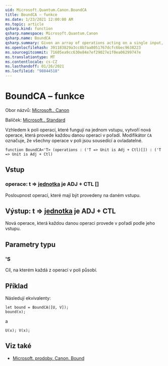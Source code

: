 ```yaml
---
uid: Microsoft.Quantum.Canon.BoundCA
title: BoundCA – funkce
ms.date: 1/23/2021 12:00:00 AM
ms.topic: article
qsharp.kind: function
qsharp.namespace: Microsoft.Quantum.Canon
qsharp.name: BoundCA
qsharp.summary: Given an array of operations acting on a single input, produces a new operation that performs each given operation in sequence. The modifier `CA` indicates that all operations in the array are adjointable and controllable.
ms.openlocfilehash: 391183829a3cc8b7aa8051767dcfc6bec9638223
ms.sourcegitcommit: 71605ea9cc630e84e7ef29027e1f0ea06299747e
ms.translationtype: MT
ms.contentlocale: cs-CZ
ms.lasthandoff: 01/26/2021
ms.locfileid: "98844518"
---
```

# <a name="boundca-function"></a>BoundCA – funkce

Obor názvů: [Microsoft.. Canon](xref:Microsoft.Quantum.Canon)

Balíček: [Microsoft.. Standard](https://nuget.org/packages/Microsoft.Quantum.Standard)


Vzhledem k poli operací, které fungují na jednom vstupu, vytvoří nová operace, která provede každou danou operaci v pořadí.
Modifikátor `CA` označuje, že všechny operace v poli jsou sousedící a ovladatelné.

```qsharp
function BoundCA<'T> (operations : ('T => Unit is Adj + Ctl)[]) : ('T => Unit is Adj + Ctl)
```


## <a name="input"></a>Vstup

### <a name="operations--t--unit--is-adj--ctl"></a>operace: t => [jednotka](xref:microsoft.quantum.lang-ref.unit)  je ADJ + CTL []

Posloupnost operací, které mají být provedeny na daném vstupu.



## <a name="output--t--unit--is-adj--ctl"></a>Výstup: t => [jednotka](xref:microsoft.quantum.lang-ref.unit)  je ADJ + CTL

Nová operace, která každou danou operaci provede v pořadí podle jeho vstupu.

## <a name="type-parameters"></a>Parametry typu

### <a name="t"></a>'S

Cíl, na kterém každá z operací v poli působí.

## <a name="example"></a>Příklad

Následují ekvivalenty:

```qsharp
let bound = BoundCA([U, V]);
bound(x);
```

a

```qsharp
U(x); V(x);
```

## <a name="see-also"></a>Viz také

- [Microsoft. prodoby. Canon. Bound](xref:Microsoft.Quantum.Canon.Bound)